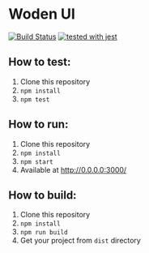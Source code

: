 # Woden UI

[![Build Status](https://travis-ci.com/482solutions/woden-ui.svg?token=4rsqzqXw7ZTfg4fDzTv7&branch=master)](https://travis-ci.com/482solutions/woden-ui)
[![tested with jest](https://img.shields.io/badge/tested_with-jest-99424f.svg)](https://github.com/facebook/jest)

## How to test:
1. Clone this repository
2. `npm install`
3. `npm test`
## How to run:
1. Clone this repository
2. `npm install`
3. `npm start`
4. Available at http://0.0.0.0:3000/
## How to build:
1. Clone this repository
2. `npm install`
3. `npm run build`
4. Get your project from  `dist` directory
